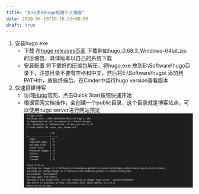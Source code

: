 ```yaml
---
title: "如何使用Hugo搭建个人博客"
date: 2020-04-10T10:18:53+08:00
draft: true
---
```



1. 安装hugo.exe
    * 下载 在[huge releases页面](https://github.com/gohugoio/hugo/releases) 下载例如hugo_0.68.3_Windows-64bit.zip 的压缩包，具体版本以自己的系统下载
    * 安装配置 将下载好的压缩包解压，将hugo.exe 放到E:\Software\hugo目录下，注意目录不要有空格和中文，然后将E:\Software\hugo\ 添加到PATH中，重启终端后，在Cmder中运行hugo version查看版本
2. 快速搭建博客
   * 访问[Hugo](https://gohugo.io/getting-started/quick-start/)官网，点击Quick Start按钮快速开始
   * 根据官网文档操作，会创建一个public目录，这个目录就是博客站点，可以使用hugo server进行网站预览
   ![操作](../images/1.png)